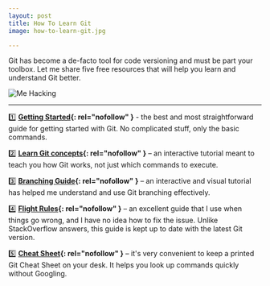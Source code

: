 ```yaml
---
layout: post
title: How To Learn Git
image: how-to-learn-git.jpg

---
```


Git has become a de-facto tool for code versioning and must be part your toolbox. Let me share five free resources that will help you learn and understand Git better.

![Me Hacking](/images/{{page.image}})

---

1️⃣ **[Getting Started](//bit.ly/git_simple){: rel="nofollow" }** - the best and most straightforward guide for getting started with Git. No complicated stuff, only the basic commands.

2️⃣ **[Learn Git concepts](//bit.ly/unicorn_git){: rel="nofollow" }** – an interactive tutorial meant to teach you how Git works, not just which commands to execute.

3️⃣ **[Branching Guide](//learngitbranching.js.org){: rel="nofollow" }** – an interactive and visual tutorial has helped me understand and use Git branching effectively.

4️⃣ **[Flight Rules](//bit.ly/flight_rules){: rel="nofollow" }** – an excellent guide that I use when things go wrong, and I have no idea how to fix the issue. Unlike StackOverflow answers, this guide is kept up to date with the latest Git version.

5️⃣ **[Cheat Sheet](//bit.ly/unicorn_gitcs){: rel="nofollow" }** – it's very convenient to keep a printed Git Cheat Sheet on your desk. It helps you look up commands quickly without Googling.